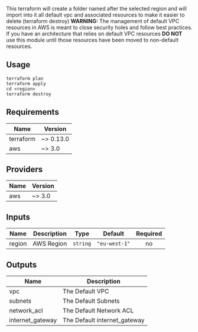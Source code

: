 This terraform will create a folder named after the selected region and will import into it all default vpc and associated resources to make it easier to delete (terraform destroy)
**WARNING:** The management of default VPC resources in AWS is meant to close security holes and follow best
practices. If you have an architecture that relies on default VPC resources **DO NOT** use this module until those
resources have been moved to non-default resources.


## Usage
```
terraform plan
terraform apply
cd <region>
terraform destroy
```

## Requirements

| Name | Version |
|------|---------|
| terraform | ~> 0.13.0 |
| aws | ~> 3.0 |

## Providers

| Name | Version |
|------|---------|
| aws | ~> 3.0 |

## Inputs

| Name | Description | Type | Default | Required |
|------|-------------|------|---------|:--------:|
| region | AWS Region | `string` | `"eu-west-1"` | no |

## Outputs

| Name | Description |
|------|-------------|
| vpc | The Default VPC |
| subnets | The Default Subnets |
| network\_acl | The Default Network ACL |
| internet\_gateway | The Default internet_gateway |
